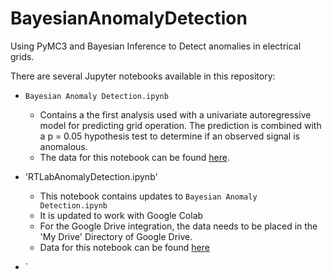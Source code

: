 # BayesianAnomalyDetection
Using PyMC3 and Bayesian Inference to Detect anomalies in electrical grids.

There are several Jupyter notebooks available in this repository:

- `Bayesian Anomaly Detection.ipynb`
  - Contains a the first analysis used with a univariate autoregressive model for predicting grid operation. The prediction is combined with a p = 0.05 hypothesis test to determine if an observed signal is anomalous. 
  - The data for this notebook can be found [here](https://drive.google.com/open?id=1TrCfPnLnR_jvMMvg2MUJNI27_QwoY6ql).
  
- 'RTLabAnomalyDetection.ipynb'
  - This notebook contains updates to `Bayesian Anomaly Detection.ipynb`
  - It is updated to work with Google Colab
  - For the Google Drive integration, the data needs to be placed in the 'My Drive' Directory of Google Drive.
  - Data for this notebook can be found [here](https://drive.google.com/drive/folders/1LYQTkiCzn7PQoBX44am3L9R7KpXT2wUy?usp=sharing)
  
- `
